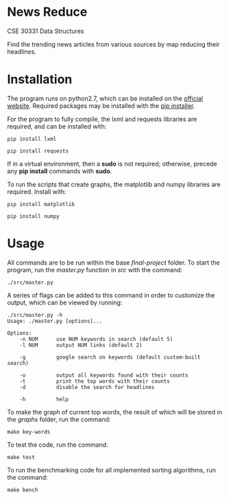 # News Reduce
CSE 30331 Data Structures

Find the trending news articles from various sources by map reducing their headlines.

# Installation

The program runs on python2.7, which can be installed on the [official website]. Required packages may be installed with the [pip installer].

[official website]:https://www.python.org/download/releases/2.7/
[pip installer]:https://pypi.python.org/pypi/pip

For the program to fully compile, the lxml and requests libraries are required, and can be installed with:

    pip install lxml

    pip install requests

If in a virtual environment, then a **sudo** is not required; otherwise, precede any **pip install** commands with **sudo**.

To run the scripts that create graphs, the matplotlib and numpy libraries are required. Install with:

    pip install matplotlib

    pip install numpy


# Usage

All commands are to be run within the base *final-project* folder. To start the program, run the *master.py* function in *src* with the command:

    ./src/master.py

A series of flags can be added to this command in order to customize the output, which can be viewed by running:

    ./src/master.py -h
    Usage: ./master.py [options]...

    Options:
        -n NUM      use NUM keywords in search (default 5)
        -l NUM      output NUM links (default 2)

        -g          google search on keywords (default custom-built search)

        -o          output all keywords found with their counts
        -t          print the top words with their counts
        -d          disable the search for headlines

        -h          help

To make the graph of current top words, the result of which will be stored in the *graphs* folder, run the command:

    make key-words

To test the code, run the command:

    make test

To run the benchmarking code for all implemented sorting algorithms, run the command:

    make bench
